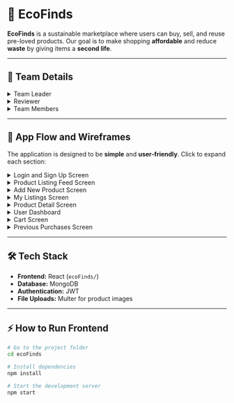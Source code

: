 # 🌱 EcoFinds

**EcoFinds** is a sustainable marketplace where users can buy, sell, and reuse pre-loved products. Our goal is to make shopping **affordable** and reduce **waste** by giving items a **second life**.

---

## 👥 Team Details

<details>
<summary>Team Leader</summary>

- **Name:** Pranav Raut  
- **Email:** [pranav05raut@gmail.com](mailto:pranav05raut@gmail.com)  
- **Phone:** 7385660889  

</details>

<details>
<summary>Reviewer</summary>

- **Name:** Aman Patel (ampa)  

</details>

<details>
<summary>Team Members</summary>

- **Roshan Raut**  
  - Email: [roshanraut537@gmail.com](mailto:roshanraut537@gmail.com)  
  - Phone: 9075179293  

- **Om Sangole**  
  - Email: [osangole714@gmail.com](mailto:osangole714@gmail.com)  
  - Phone: 7385004778  

- **Vedant Kharche**  
  - Email: [vedantrkharche9@gmail.com](mailto:vedantrkharche9@gmail.com)  
  - Phone: 8600499655  

</details>

---

## 📱 App Flow and Wireframes

The application is designed to be **simple** and **user-friendly**. Click to expand each section:

<details>
<summary>Login and Sign Up Screen</summary>

- App logo  
- Email and password inputs  
- Login button  
- Sign-up link for new users  

</details>

<details>
<summary>Product Listing Feed Screen</summary>

- Header with app title/logo  
- Search bar  
- Category filter as buttons or dropdown  
- List of product items showing image, title, and price  
- Plus button to add a new product listing  

</details>

<details>
<summary>Add New Product Screen</summary>

- Back button  
- Screen title: Add New Product  
- Fields for Product Title, Category (dropdown), Description, and Price  
- Button to add image  
- Submit Listing button  

</details>

<details>
<summary>My Listings Screen</summary>

- Header with app title/logo  
- Plus button to add new product  
- List of user’s products with image, title, and price  
- Edit and Delete buttons for each product  

</details>

<details>
<summary>Product Detail Screen</summary>

- Back button  
- Large product image  
- Product title, price, category, and description  

</details>

<details>
<summary>User Dashboard</summary>

- Header with app title/logo  
- User profile image  
- User details displayed  
- Option to edit profile information  

</details>

<details>
<summary>Cart Screen</summary>

- Header with app title/logo  
- Products added to cart shown in card layout with product details  

</details>

<details>
<summary>Previous Purchases Screen</summary>

- List of products purchased by the user in the past  

</details>

---

## 🛠️ Tech Stack

- **Frontend:** React (`ecoFinds/`)  
- **Database:** MongoDB  
- **Authentication:** JWT  
- **File Uploads:** Multer for product images  

---

## ⚡ How to Run Frontend

```bash
# Go to the project folder
cd ecoFinds

# Install dependencies
npm install

# Start the development server
npm start
